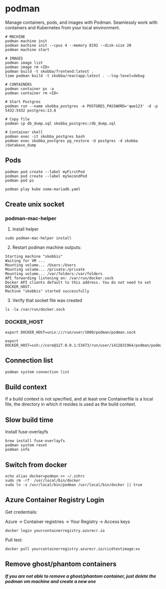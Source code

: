 # podman
Manage containers, pods, and images with Podman. Seamlessly work with containers and Kubernetes from your local environment.

```
# MACHINE
podman machine init
podman machine init --cpus 4 --memory 8192 --disk-size 20
podman machine start

# IMAGES
podman image list 
podman image rm <ID>
podman build -t skobba/frontend:latest .
time podman build -t skobba/reactapp:latest . --log-level=debug

# CONTAINERS
podman container ps -a
podman container rm <ID>

# Start Postgres
podman run --name skobba_postgres -e POSTGRES_PASSWORD='qwe123' -d -p 5432:5432 postgres:13.8

# Copy file
podman cp db_dump.sql skobba_postgres:/db_dump.sql

# Container shell
podman exec -it skobba_postgres bash
podman exec skobba_postgres pg_restore -U postgres -d skobba /database_dump
```

## Pods
```
podman pod create --label myFirstPod
podman pod create --label mySecondPod
podman pod ps

podman play kube some-mariadb.yaml
```

## Create unix socket
### podman-mac-helper
1. Install helper
```
sudo podman-mac-helper install
```

2. Restart podman machine
outputs:
```
Starting machine "skobbis"
Waiting for VM ...
Mounting volume... /Users:/Users
Mounting volume... /private:/private
Mounting volume... /var/folders:/var/folders
API forwarding listening on: /var/run/docker.sock
Docker API clients default to this address. You do not need to set DOCKER_HOST.
Machine "skobbis" started successfully
```

3. Verify that socket file was created
```
ls -la /var/run/docker.sock
```

### DOCKER_HOST
```
export DOCKER_HOST=unix:///run/user/1000/podman/podman.sock

export DOCKER_HOST=ssh://core@127.0.0.1:53473/run/user/1412831964/podman/podman.sock
```

## Connection list
```
podman system connection list
```

## Build context
If a build context is not specified, and at least one Containerfile is a local file, the directory in which it resides is used as the build context.

## Slow build time
Install fuse-overlayfs

```
brew install fuse-overlayfs
podman system reset
podman info
```
## Switch from docker
```
echo alias docker=podman >> ~/.zshrc
sudo rm -rf  /usr/local/bin/docker
sudo ln -s /usr/local/bin/podman /usr/local/bin/docker || true
```

## Azure Container Registry Login
Get credentials:

Azure -> Container registries -> Your Registry -> Access keys

```
docker login yourcontainerregistry.azurecr.io
```

Pull test:
```
docker pull yourcontainerregistry.azurecr.io/cicdtestimage:xx
```

## Remove ghost/phantom containers
___If you are not able to remove a ghost/phantom container, just delete the podman vm machine and create a new one___
